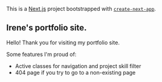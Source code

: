 This is a [Next.js](https://nextjs.org/) project bootstrapped with [`create-next-app`](https://github.com/vercel/next.js/tree/canary/packages/create-next-app).

## Irene's portfolio site.

Hello! Thank you for visiting my portfolio site.

Some features I'm proud of:

- Active classes for navigation and project skill filter
- 404 page if you try to go to a non-existing page
